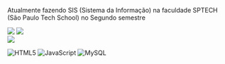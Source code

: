 
Atualmente fazendo SIS (Sistema da Informação) na faculdade SPTECH (São Paulo Tech School) no Segundo semestre<br>

![](https://github-readme-stats.vercel.app/api?username=KaueASouza&theme=dark&hide_border=false&include_all_commits=true&count_private=false)
![](https://github-readme-streak-stats.herokuapp.com/?user=KaueASouza&theme=dark&hide_border=false)
<br/>
![](https://github-readme-stats.vercel.app/api/top-langs/?username=KaueASouza&theme=dark&hide_border=false&include_all_commits=true&count_private=false&layout=compact)


![HTML5](https://img.shields.io/badge/html5-%23E34F26.svg?style=for-the-badge&logo=html5&logoColor=white) ![JavaScript](https://img.shields.io/badge/javascript-%23323330.svg?style=for-the-badge&logo=javascript&logoColor=%23F7DF1E) ![MySQL](https://img.shields.io/badge/mysql-%2300000f.svg?style=for-the-badge&logo=mysql&logoColor=white)
